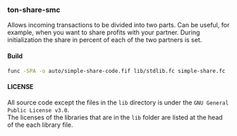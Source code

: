 ### ton-share-smc

Allows incoming transactions to be divided into two parts. Can be useful, for example, when you want to share profits with your partner. During initialization the share in percent of each of the two partners is set.

#### Build

```bash
func -SPA -o auto/simple-share-code.fif lib/stdlib.fc simple-share.fc
```

#### LICENSE

All source code except the files in the `lib` directory is under the `GNU General Public License v3.0`.  
The licenses of the libraries that are in the `lib` folder are listed at the head of the each library file.